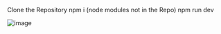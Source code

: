 Clone the Repository 
npm i (node modules not in the Repo)
npm run dev

![image](https://github.com/user-attachments/assets/31403ff3-1c6f-4dff-9bd1-e27b5216717b)
